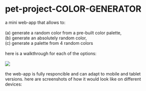 # pet-project-COLOR-GENERATOR
a mini web-app that allows to: <br><br>
  (a) generate a random color from a pre-built color palette,<br>
  (b) generate an absolutely random color,<br>
  (c) generate a palette from 4 random colors<br><br>
here is a walkthrough for each of the options:<br><br>
![](https://github.com/sonyavibe/pet-project-COLOR-GENERATOR/blob/main/color%20generator%20demo.gif)
<br><br>
the web-app is fully responcible and can adapt to mobile and tablet versions. here are screenshots of how it would look like on different devices:<br><br>
